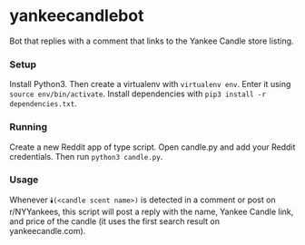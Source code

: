 # yankeecandlebot
Bot that replies with a comment that links to the Yankee Candle store listing.

### Setup

Install Python3. Then create a virtualenv with `virtualenv env`. Enter it using `source env/bin/activate`. Install dependencies with `pip3 install -r dependencies.txt`.

### Running

Create a new Reddit app of type script. Open candle.py and add your Reddit credentials. Then run `python3 candle.py`.

### Usage

Whenever `🕯️(<candle scent name>)` is detected in a comment or post on r/NYYankees, this script will post a reply with the name, Yankee Candle link, and price of the candle (it uses the first search result on yankeecandle.com).
